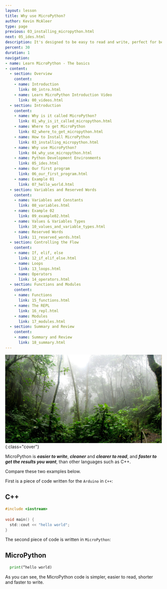 ```yaml
---
layout: lesson
title: Why use MicroPython?
author: Kevin McAleer
type: page
previous: 03_installing_micropython.html
next: 05_ides.html
description: It's designed to be easy to read and write, perfect for beginners
percent: 30
duration: 1
navigation:
- name: Learn MicroPython - The basics
- content:
  - section: Overview
    content:
    - name: Introduction
      link: 00_intro.html
    - name: Learn MicroPython Introduction Video
      link: 00_videos.html
  - section: Introduction
    content:
    - name: Why is it called MicroPython?
      link: 01_why_is_it_called_micropython.html
    - name: Where to get MicroPython
      link: 02_where_to_get_micropython.html
    - name: How to Install MicroPython
      link: 03_installing_micropython.html
    - name: Why use MicroPython?
      link: 04_why_use_micropython.html
    - name: Python Development Environments
      link: 05_ides.html
    - name: Our first program
      link: 06_our_first_program.html
    - name: Example 01
      link: 07_hello_world.html
  - section: Variables and Reserved Words
    content:
    - name: Variables and Constants
      link: 08_variables.html
    - name: Example 02
      link: 09_example02.html
    - name: Values & Variables Types
      link: 10_values_and_variable_types.html
    - name: Reserved Words
      link: 11_reserved_words.html
  - section: Controlling the Flow
    content:
    - name: If, elif, else
      link: 12_if_elif_else.html
    - name: Loops
      link: 13_loops.html
    - name: Operators
      link: 14_operators.html
  - section: Functions and Modules
    content:
    - name: Functions
      link: 15_functions.html
    - name: The REPL
      link: 16_repl.html
    - name: Modules
      link: 17_modules.html
  - section: Summary and Review
    content:
    - name: Summary and Review
      link: 18_summary.html
---
```



![Cover photo of a jungle](assets/why_micropython.jpg){:class="cover"}

MicroPython is ***easier to write***, ***cleaner*** and ***clearer to read***, and ***faster to get the results you want***, than other languages such as C++.

Compare these two examples below. 

First is a piece of code written for the `Arduino` in `C++`:

## C++

```C
#include <iostream>

void main() {
  std::cout << "hello world";
}
```

The second piece of code is written in `MicroPython`:

## MicroPython

```python
  print(“hello world)
```

As you can see, the MicroPython code is simpler, easier to read, shorter and faster to write.
